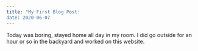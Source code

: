```yaml
---
title: "My First Blog Post:
date: 2020-06-07
---
```

Today was boring, stayed home all day in my room. I did go outside for an hour or so in the backyard and worked on this website.
